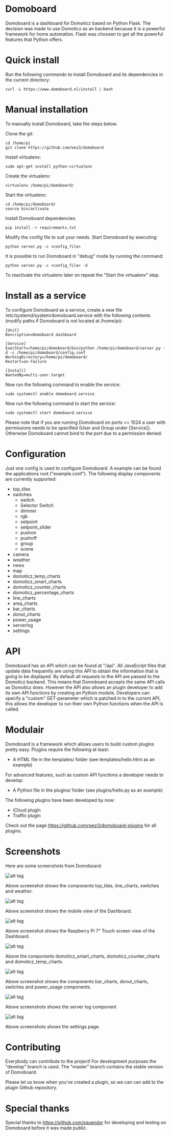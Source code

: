 # Domoboard

Domoboard is a dashboard for Domoticz based on Python Flask. The decision was made to use Domoticz as an backend because it is a powerful framework for home automation. Flask was choosen to get all the powerful features that Python offers.

# Quick install

Run the following commando to install Domoboard and its dependencies in the current directory:

```
curl -L https://www.domoboard.nl/install | bash
```

# Manual installation

To manually install Domoboard, take the steps below. 

Clone the git:

```
cd /home/pi
git clone https://github.com/wez3/domoboard
```

Install virtualenv:

```
sudo apt-get install python-virtualenv
```

Create the virtualenv:

```
virtualenv /home/pi/domoboard/
```

Start the virtualenv:

```
cd /home/pi/domoboard/
source bin/activate
```

Install Domoboard dependencies:

```
pip install -r requirements.txt
```

Modify the config file to suit your needs. Start Domoboard by executing:

```
python server.py -c <config_file>
```

It is possible to run Domoboard in "debug" mode by running the command:
```
python server.py -c <config_file> -d
```

To reactivate the virtualenv later on repeat the "Start the virtualenv" step. 

# Install as a service

To configure Domoboard as a service, create a new file /etc/systemd/system/domoboard.service with the following contents (modify paths if Domoboard is not located at /home/pi):

```
[Unit]
Description=Domoboard dashboard

[Service]
ExecStart=/home/pi/domoboard/bin/python /home/pi/domoboard/server.py -d -c /home/pi/domoboard/config.conf
WorkingDirectory=/home/pi/domoboard/
Restart=on-failure

[Install]
WantedBy=multi-user.target
```

Now run the following command to enable the service:

```
sudo systemctl enable domoboard.service 
```

Now run the following command to start the service:

```
sudo systemctl start domoboard.service 
```

Please note that if you are running Domoboard on ports <= 1024 a user with permissions needs to be specified (User and Group under [Service]). Otherwise Domoboard cannot bind to the port due to a permission denied. 

# Configuration

Just one config is used to configure Domoboard. A example can be found the applications root ("example.conf"). The following display components are currently supported:
- top_tiles
- switches
  - switch
  - Selector Switch
  - dimmer
  - rgb
  - setpoint
  - setpoint_slider
  - pushon
  - pushoff
  - group
  - scene
- camera
- weather
- news
- map
- domoticz_temp_charts
- domoticz_smart_charts
- domoticz_counter_charts
- domoticz_percentage_charts
- line_charts
- area_charts
- bar_charts
- donut_charts
- power_usage
- serverlog
- settings

# API

Domoboard has an API which can be found at "/api". All JavaScript files that update data frequently are using this API to obtain the information that is going to be displayed. By default all requests to the API are passed to the Domoticz backend. This means that Domoboard accepts the same API calls as Domoticz does.  However the API also allows an plugin developer to add its own API functions by creating an Python module. Developers can specify a "custom" GET-parameter which is patched in to the current API, this allows the developer to run their own Python functions when the API is called.

# Modulair

Domoboard is a framework which allows users to build custom plugins pretty easy. Plugins require the following at least:
- A HTML file in the templates/ folder (see templates/hello.html as an example)

For advanced features, such as custom API functions a developer needs to develop:
- A Python file in the plugins/ folder (see plugins/hello.py as an example)

The following plugins have been developed by now:
- iCloud plugin
- Traffic plugin

Check out the page https://github.com/wez3/domoboard-plugins for all plugins.

# Screenshots

Here are some screenshots from Domoboard:

![alt tag](https://domoboard.nl/domoboard_images/domoboard_1_1.png)

Above screenshot shows the components top_tiles, line_charts, switches and weather.

![alt tag](https://domoboard.nl/domoboard_images/domoboard_2_2_2_2.png)

Above screenshot shows the mobile view of the Dashboard.

![alt tag](https://domoboard.nl/domoboard_images/domoboard_6_6_6_6.png)

Above screenshot shows the Raspberry Pi 7" Touch screen view of the Dashboard.

![alt tag](https://domoboard.nl/domoboard_images/screen_domoticz.png)

Above the components domoticz_smart_charts, domoticz_counter_charts and domoticz_temp_charts.

![alt tag](https://domoboard.nl/domoboard_images/domoboard_3_3.png)

Above screenshot shows the components bar_charts, donut_charts, switches and power_usage components.

![alt tag](https://domoboard.nl/domoboard_images/domoboard_4_4.png)

Above screenshots shows the server log component

![alt tag](https://domoboard.nl/domoboard_images/domoboard_5_5.png)

Above screenshots shows the settings page.

# Contributing

Everybody can contribute to the project! For development purposes the "develop" branch is used. The "master" branch contains the stable version of Domoboard.

Please let us know when you've created a plugin, so we can can add to the plugin Github repository.

# Special thanks

Special thanks to https://github.com/squandor for developing and testing on Domoboard before it was made public.
